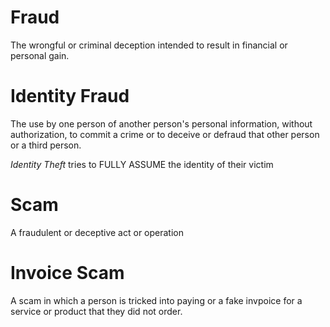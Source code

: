 # Fraud

The wrongful or criminal deception intended to result in financial or personal gain.

# Identity Fraud

The use by one person of another person's personal information, without authorization, to commit a crime or to deceive or defraud that other person or a third person.

*Identity Theft* tries to FULLY ASSUME the identity of their victim

# Scam

A fraudulent or deceptive act or operation

# Invoice Scam

A scam in which a person is tricked into paying or a fake invpoice for a service or product that they did not order.


